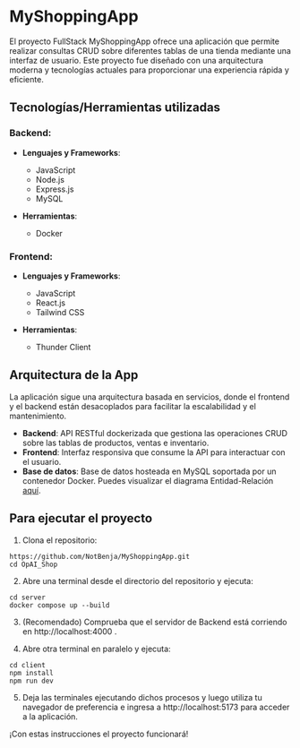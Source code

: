 # MyShoppingApp
El proyecto FullStack MyShoppingApp ofrece una aplicación que permite realizar consultas CRUD sobre diferentes tablas de una tienda mediante una interfaz de usuario. Este proyecto fue diseñado con una arquitectura moderna y tecnologías actuales para proporcionar una experiencia rápida y eficiente.

## Tecnologías/Herramientas utilizadas

### Backend:
- **Lenguajes y Frameworks**:
  - JavaScript
  - Node.js
  - Express.js
  - MySQL

- **Herramientas**:
  - Docker

### Frontend:
- **Lenguajes y Frameworks**:
  - JavaScript
  - React.js
  - Tailwind CSS

- **Herramientas**:
  - Thunder Client

## Arquitectura de la App
La aplicación sigue una arquitectura basada en servicios, donde el frontend y el backend están desacoplados para facilitar la escalabilidad y el mantenimiento.

- **Backend**: API RESTful dockerizada que gestiona las operaciones CRUD sobre las tablas de productos, ventas e inventario.
- **Frontend**: Interfaz responsiva que consume la API para interactuar con el usuario.
- **Base de datos**: Base de datos hosteada en MySQL soportada por un contenedor Docker. Puedes visualizar el diagrama Entidad-Relación [aquí](./docs/MyShoppingAppER.pdf).
## Para ejecutar el proyecto

1. Clona el repositorio:
```shell
https://github.com/NotBenja/MyShoppingApp.git
cd OpAI_Shop
```

2. Abre una terminal desde el directorio del repositorio y ejecuta:
```shell
cd server
docker compose up --build
```
3. (Recomendado) Comprueba que el servidor de Backend está corriendo en http://localhost:4000 .

4. Abre otra terminal en paralelo y ejecuta:
```shell
cd client
npm install 
npm run dev
```
5. Deja las terminales ejecutando dichos procesos y luego utiliza tu navegador de preferencia e ingresa a http://localhost:5173 para acceder a la aplicación.

¡Con estas instrucciones el proyecto funcionará!



